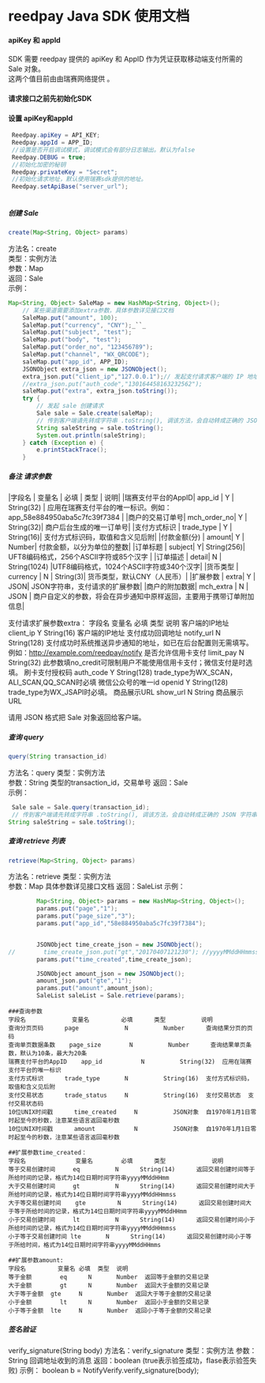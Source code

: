 # reedpay Java SDK 使用文档

#### apiKey 和 appId
SDK 需要 reedpay 提供的 apiKey 和 AppID 作为凭证获取移动端支付所需的 Sale 对象。  
这两个值目前由由瑞赛网络提供 。


#### 请求接口之前先初始化SDK
#### 设置 apiKey和appId
``` java
 Reedpay.apiKey = API_KEY;
 Reedpay.appId = APP_ID;
 //设置是否开启调试模式，调试模式会有部分日志输出。默认为false
 Reedpay.DEBUG = true;
 //初始化加密的秘钥
 Reedpay.privateKey = "Secret";
 //初始化请求地址，默认使用瑞赛sdk提供的地址。
 Reedpay.setApiBase("server_url");
 
```

##### 创建 Sale
``` java
create(Map<String, Object> params)
```
方法名：create  
类型：实例方法  
参数：Map  
返回：Sale  
示例：

```java
Map<String, Object> SaleMap = new HashMap<String, Object>();
	// 某些渠道需要添加extra参数，具体参数详见接口文档
	SaleMap.put("amount", 100);
	SaleMap.put("currency", "CNY");_``_
	SaleMap.put("subject", "test");
	SaleMap.put("body", "test");
	SaleMap.put("order_no", "123456789");
	SaleMap.put("channel", "WX_QRCODE");
	saleMap.put("app_id", APP_ID);
	JSONObject extra_json = new JSONObject();
	extra_json.put("client_ip","127.0.0.1");// 发起支付请求客户端的 IP 地址，格式为 IPV4，如: 127.0.0.1
	//extra_json.put("auth_code","130164458163232562");
	saleMap.put("extra", extra_json.toString());
	try {
		// 发起 sale 创建请求
		Sale sale = Sale.create(saleMap);
		// 传到客户端请先转成字符串 .toString(), 调该方法，会自动转成正确的 JSON 字符串
		String saleString = sale.toString();
		System.out.println(saleString);
	} catch (Exception e) {
		e.printStackTrace();
	}
```

##### 备注 请求参数
|字段名	|            变量名	|        必填	| 类型	|       说明|
|瑞赛支付平台的AppID|	app_id	 |        Y	 |  String(32)	|
应用在瑞赛支付平台的唯一标识。例如：app_58e884950aba5c7fc39f7384 |
|商户的交易订单号|	mch_order_no|	 Y	|   String(32)|	商户后台生成的唯一订单号|
|支付方式标识	|    trade_type	|     Y	|   String(16)|	支付方式标识码，取值和含义见后附|
|付款金额(分)	|     amount|	         Y	|     Number|	    付款金额，以分为单位的整数|
|订单标题	|         subject|	     Y|	  String(256)|	UFT8编码格式，256个ASCII字符或85个汉字 |
|订单描述	|         detail|	         N	|  String(1024)	|UTF8编码格式，1024个ASCII字符或340个汉字|
|货币类型	 |        currency	|     N |	   String(3)|	货币类型，默认CNY（人民币）|
|扩展参数	 |         extra|	         Y	|    JSON|	    JSON字符串，支付请求的扩展参数|
|商户的附加数据|	      mch_extra	 |    N	|   JSON	 |       商户自定义的参数，将会在异步通知中原样返回，主要用于携带订单附加信息|

支付请求扩展参数extra：
字段名	                     变量名	      必填	   类型	         说明
客户端的IP地址	            client_ip	    Y	String(16)	  客户端的IP地址
支付成功回调地址            notify_url	    N	String(128)	  支付成功时系统推送异步通知的地址，如已在后台配置则无需填写。 例如：http://example.com/reedpay/notify
是否允许信用卡支付          limit_pay	    N	String(32)	  此参数填no_credit可限制用户不能使用信用卡支付；微信支付是时选填。
刷卡支付授权码	            auth_code	    Y	String(128)	  trade_type为WX_SCAN，ALI_SCAN,QQ_SCAN时必填
微信公众号的唯一id	        openid	        Y	String(128)	  trade_type为WX_JSAPI时必填。
商品展示URL	                show_url	    N	String	      商品展示URL

请用 JSON 格式把 Sale 对象返回给客户端。

##### 查询 query
``` java
query(String transaction_id)
```
方法名：query
类型：实例方法  
参数：String 类型的transaction_id，交易单号 
返回：Sale  
示例：
``` java
 Sale sale = Sale.query(transaction_id);
 // 传到客户端请先转成字符串 .toString(), 调该方法，会自动转成正确的 JSON 字符串
String saleString = sale.toString();
```

##### 查询 retrieve 列表
``` java
retrieve(Map<String, Object> params)
```
方法名：retrieve
类型：实例方法  
参数：Map  具体参数详见接口文档
返回：SaleList
示例：
``` java
		Map<String, Object> params = new HashMap<String, Object>();
        params.put("page","1");
        params.put("page_size","3");
        params.put("app_id","58e884950aba5c7fc39f7384");


        JSONObject time_create_json = new JSONObject();
//        time_create_json.put("gt","20170407121230"); //yyyyMMddHHmmss
        params.put("time_created",time_create_json);

        JSONObject amount_json = new JSONObject();
        amount_json.put("gte","1");
        params.put("amount",amount_json);
		SaleList saleList = Sale.retrieve(params);
```

	###查询参数
	字段名				变量名			必填		类型			说明
	查询分页页码		page			 N			Number		查询结果分页的页码
	查询单页数据条数	page_size		 N			Number		查询结果单页条数，默认为10条，最大为20条
	瑞赛支付平台的AppID	app_id			 N			String(32)	应用在瑞赛支付平台的唯一标识
	支付方式标识		trade_type		 N			String(16)	支付方式标识码，取值和含义见后附
	支付交易状态		trade_status 	 N			String(16)	支付交易状态 	支付交易状态码 
	10位UNIX时间戳		time_created	 N			JSON对象	自1970年1月1日零时起至今的秒数，注意某些语言返回毫秒数
	10位UNIX时间戳		amount			 N			JSON对象	自1970年1月1日零时起至今的秒数，注意某些语言返回毫秒数
	
	##扩展参数time_created：
	字段名				 变量名		必填		类型		       说明
	等于交易创建时间	 eq			 N		String(14)		返回交易创建时间等于所给时间的记录，格式为14位日期时间字符串yyyyMMddHHmm
	大于交易创建时间	 gt			 N		String(14)		返回交易创建时间大于所给时间的记录，格式为14位日期时间字符串yyyyMMddHHmmss
	大于等交易创建时间	 gte		 N		String(14)		返回交易创建时间大于等于所给时间的记录，格式为14位日期时间字符串yyyyMMddHHmm
	小于交易创建时间	 lt			 N		String(14)		返回交易创建时间小于所给时间的记录，格式为14位日期时间字符串yyyyMMddHHmmss
	小于等于交易创建时间 lte	     N		String(14)		返回交易创建时间小于等于所给时间，格式为14位日期时间字符串yyyyMMddHHmms

	##扩展参数amount:
	字段名			变量名	必填	类型	说明
	等于金额		eq		N		Number	返回等于金额的交易记录
	大于金额		gt		N		Number	返回大于金额的交易记录
	大于等于金额	gte		N		Number	返回大于等于金额的交易记录
	小于金额		lt		N		Number	返回小于金额的交易记录
	小于等于金额	lte		N		Number	返回小于等于金额的交易记录


##### 签名验证
verify_signature(String body)
方法名：verify_signature
类型：实例方法
参数：String  回调地址收到的消息
返回：boolean (true表示验签成功，flase表示验签失败)
示例：
 boolean b = NotifyVerify.verify_signature(body);

